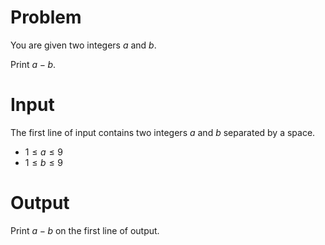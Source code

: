 # Problem

You are given two integers $a$ and $b$.

Print $a - b$.

# Input

The first line of input contains two integers $a$ and $b$ separated by a space.

* $1 \le a \le 9$
* $1 \le b \le 9$

# Output

Print $a - b$ on the first line of output.
